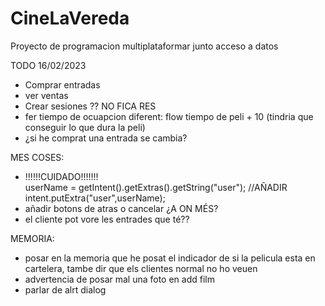 # CineLaVereda
Proyecto de programacion multiplataformar junto acceso a datos

TODO 16/02/2023
  - Comprar entradas
  - ver ventas
  - Crear sesiones ?? NO FICA RES
  - fer tiempo de ocuapcion diferent: flow tiempo de peli + 10 (tindria que conseguir lo que dura la peli)
  - ¿si he comprat una entrada se cambia?
  
MES COSES:  
  - !!!!!!CUIDADO!!!!!!!  
        userName = getIntent().getExtras().getString("user");
        //AÑADIR
        intent.putExtra("user",userName);
  - añadir botons de atras o cancelar ¿A ON MÉS?
  - el cliente pot vore les entrades que té??

MEMORIA:
  - posar en la memoria que he posat el indicador de si la pelicula esta en cartelera, tambe dir que els clientes normal no ho veuen
  - advertencia de posar mal una foto en add film
  - parlar de alrt dialog

